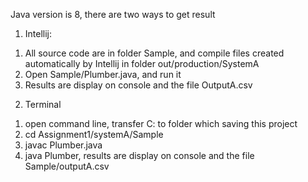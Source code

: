 Java version is 8, there are two ways to get result

1. Intellij:
1) All source code are in folder Sample, and compile files created automatically by Intellij in folder out/production/SystemA
2) Open Sample/Plumber.java, and run it
3) Results are display on console and the file OutputA.csv

2. Terminal
1) open command line, transfer C: to folder which saving this project
2) cd Assignment1/systemA/Sample
3) javac Plumber.java
4) java Plumber, results are display on console and the file Sample/outputA.csv
